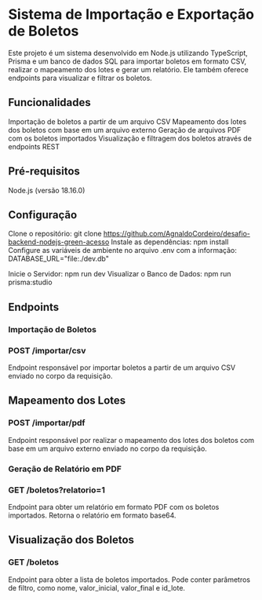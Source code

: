 # Sistema de Importação e Exportação de Boletos

Este projeto é um sistema desenvolvido em Node.js utilizando TypeScript, Prisma e um banco de dados SQL para importar boletos em formato CSV, realizar o mapeamento dos lotes e gerar um relatório. Ele também oferece endpoints para visualizar e filtrar os boletos.

## Funcionalidades

Importação de boletos a partir de um arquivo CSV
Mapeamento dos lotes dos boletos com base em um arquivo externo
Geração de arquivos PDF com os boletos importados
Visualização e filtragem dos boletos através de endpoints REST

## Pré-requisitos

Node.js (versão 18.16.0)

## Configuração

Clone o repositório: git clone https://github.com/AgnaldoCordeiro/desafio-backend-nodejs-green-acesso
Instale as dependências: npm install
Configure as variáveis de ambiente no arquivo .env com a informação: DATABASE_URL="file:./dev.db"

Inicie o Servidor: npm run dev
Visualizar o Banco de Dados: npm run prisma:studio

## Endpoints
### Importação de Boletos
### POST /importar/csv

Endpoint responsável por importar boletos a partir de um arquivo CSV enviado no corpo da requisição.

## Mapeamento dos Lotes
### POST /importar/pdf

Endpoint responsável por realizar o mapeamento dos lotes dos boletos com base em um arquivo externo enviado no corpo da requisição.

### Geração de Relatório em PDF
### GET /boletos?relatorio=1

Endpoint para obter um relatório em formato PDF com os boletos importados. Retorna o relatório em formato base64.

## Visualização dos Boletos
### GET /boletos

Endpoint para obter a lista de boletos importados. Pode conter parâmetros de filtro, como nome, valor_inicial, valor_final e id_lote.

